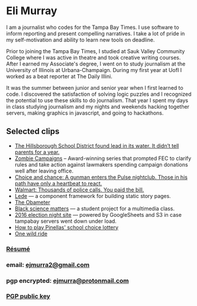 # Eli Murray

I am a journalist who codes for the Tampa Bay Times. I use software to inform reporting and present compelling narratives. I take a lot of pride in my self-motivation and ability to learn new tools on deadline.

Prior to joining the Tampa Bay Times, I studied at Sauk Valley Community College where I was active in theatre and took creative writing courses. After I earned my Associate's degree, I went on to study journalism at the University of Illinois at Urbana-Champaign. During my first year at UofI I worked as a beat reporter at The Daily Illini.

It was the summer between junior and senior year when I first learned to code. I discovered the satisfaction of solving logic puzzles and I recognized the potential to use these skills to do journalism. That year I spent my days in class studying journalism and my nights and weekends hacking together servers, making graphics in javascript, and going to hackathons.

## Selected clips
* [The Hillsborough School District found lead in its water. It didn’t tell parents for a year.](https://projects.tampabay.com/projects/2018/investigations/school-lead/hillsborough-disclosure/)
* [Zombie Campaigns](https://projects.tampabay.com/projects/2018/investigations/zombie-campaigns/spending-millions-after-office/) – Award-winning series that prompted FEC to clarify rules and take action against lawmakers spending campaign donations well after leaving office.
* [Choice and chance: A gunman enters the Pulse nightclub. Those in his path have only a heartbeat to react.](http://www.tampabay.com/pulse)
* [Walmart: Thousands of police calls. You paid the bill.](http://www.tampabay.com/walmartcops)
* [Lede](https://github.com/tbtimes/lede) — a component framework for building static story pages.
* [The Obameter](http://www.tampabay.com/obameter)
* [Black science matters](http://blacksciencematters.com) — a student project for a multimedia class.
* [2016 election night site](http://www.tampabay.com/projects/2016/politics/election-night-results/) — powered by GoogleSheets and S3 in case tampabay servers went down under load.
* [How to play Pinellas' school choice lottery](http://www.tampabay.com/projects/2016/education/pinellas-school-choice-application-guide/)
* [One wild ride](http://www.tampabay.com/projects/2015/features/one-wild-ride/)

### [Résumé](./assets/resume_emurray.pdf)
### email: ejmurra2@gmail.com
### pgp encrypted: ejmurra@protonmail.com
### [PGP public key](http://elijmurray.com/assets/publickey.ejmurra%40protonmail.com.asc)
